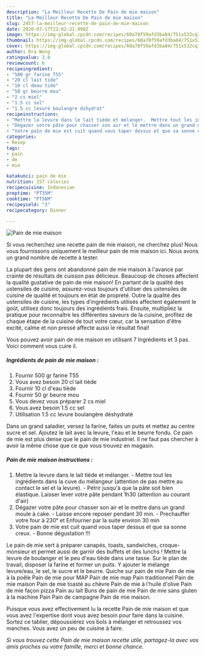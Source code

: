 ```yaml
---
description: "La Meilleur Recette De Pain de mie maison"
title: "La Meilleur Recette De Pain de mie maison"
slug: 2457-la-meilleur-recette-de-pain-de-mie-maison
date: 2020-07-17T22:02:31.998Z
image: https://img-global.cpcdn.com/recipes/60a70f59afd3ba84/751x532cq70/pain-de-mie-maison-photo-principale-de-la-recette.jpg
thumbnail: https://img-global.cpcdn.com/recipes/60a70f59afd3ba84/751x532cq70/pain-de-mie-maison-photo-principale-de-la-recette.jpg
cover: https://img-global.cpcdn.com/recipes/60a70f59afd3ba84/751x532cq70/pain-de-mie-maison-photo-principale-de-la-recette.jpg
author: Ora Wong
ratingvalue: 3.8
reviewcount: 6
recipeingredient:
- "500 gr farine T55"
- "20 cl lait tide"
- "10 cl deau tide"
- "50 gr beurre mou"
- "2 cs miel"
- "1.5 cc sel"
- "1.5 cc levure boulangre dshydrat"
recipeinstructions:
- "Mettre la levure dans le lait tiède et mélanger.  Mettre tout les ingrédients dans la cuve du mélangeur (attention de pas mettre au contact le sel et la levure). Pétrir jusqu&#39;à que la pâte soit bien élastique. Laisser lever votre pâte pendant 1h30 (attention au courant d&#39;air)"
- "Dégazer votre pâte pour chasser son air et le mettre dans un grand moule à cake. Laisse encore reposer pendant 30 min. Prechauffer votre four à 230° et Enfourner par la suite environ 30 min"
- "Votre pain de mie est cuit quand vous taper dessus et que sa sonne creux. Bonne dégustation !!!"
categories:
- Resep
tags:
- pain
- de
- mie

katakunci: pain de mie 
nutrition: 157 calories
recipecuisine: Indonesian
preptime: "PT35M"
cooktime: "PT56M"
recipeyield: "3"
recipecategory: Dinner

---
```



![Pain de mie maison](https://img-global.cpcdn.com/recipes/60a70f59afd3ba84/751x532cq70/pain-de-mie-maison-photo-principale-de-la-recette.jpg)

Si vous recherchez une recette pain de mie maison, ne cherchez plus! Nous vous fournissons uniquement le meilleur pain de mie maison ici. Nous avons un grand nombre de recette à tester.

La plupart des gens ont abandonné pain de mie maison à l'avance par crainte de résultats de cuisson pas délicieux. Beaucoup de choses affectent la qualité gustative de pain de mie maison! En partant de la qualité des ustensiles de cuisine, assurez-vous toujours d'utiliser des ustensiles de cuisine de qualité et toujours en état de propreté. Outre la qualité des ustensiles de cuisine, les types d'ingrédients utilisés affectent également le goût, utilisez donc toujours des ingrédients frais. Ensuite, multipliez la pratique pour reconnaître les différentes saveurs de la cuisine, profitez de chaque étape de la cuisine de tout votre cœur, car la sensation d'être excité, calme et non pressé affecte aussi le résultat final!

<!--inarticleads1-->

Vous pouvez avoir pain de mie maison en utilisant 7 Ingrédients et 3 pas. Voici comment vous cuire il.

##### Ingrédients de pain de mie maison :

1. Fournir 500 gr farine T55
1. Vous avez besoin 20 cl lait tiède
1. Fournir 10 cl d&#39;eau tiède
1. Fournir 50 gr beurre mou
1. Vous devez vous préparer 2 cs miel
1. Vous avez besoin 1.5 cc sel
1. Utilisation 1.5 cc levure boulangère déshydraté


Dans un grand saladier, versez la farine, faites un puits et mettez au centre sucre et sel. Ajoutez le lait avec la levure, l&#39;eau et le beurre fondu. Ce pain de mie est plus dense que le pain de mie industriel. Il ne faut pas chercher à avoir la même chose que ce que vous trouvez en magasin. 

<!--inarticleads2-->

##### Pain de mie maison instructions :

1. Mettre la levure dans le lait tiède et mélanger.  - Mettre tout les ingrédients dans la cuve du mélangeur (attention de pas mettre au contact le sel et la levure). - Pétrir jusqu&#39;à que la pâte soit bien élastique. Laisser lever votre pâte pendant 1h30 (attention au courant d&#39;air)
1. Dégazer votre pâte pour chasser son air et le mettre dans un grand moule à cake. - Laisse encore reposer pendant 30 min. - Prechauffer votre four à 230° et Enfourner par la suite environ 30 min
1. Votre pain de mie est cuit quand vous taper dessus et que sa sonne creux. - Bonne dégustation !!!


Le pain de mie sert à préparer canapés, toasts, sandwiches, croque-monsieur et permet aussi de garnir des buffets et des lunchs ! Mettre la levure de boulanger et le peu d&#39;eau tiède dans une tasse. Sur le plan de travail, disposer la farine et former un puits. Y ajouter le mélange levure/eau, le sel, le sucre et le beurre. Quiche sur pain de mie Pain de mie à la poêle Pain de mie pour MAP Pain de mie map Pain traditionnel Pain de mie maison Pain de mie toasté au chèvre Pain de mie à l&#39;huile d&#39;olive Pain de mie façon pizza Pain au lait Buns de pain de mie Pain de mie sans gluten à la machine Pain Pain de campagne Pain de mie maison. 

<!--inarticleads1-->

<p>
Puisque vous avez effectivement lu la recette Pain de mie maison et que vous avez l'expertise dont vous avez besoin pour faire dans la cuisine. Sortez ce tablier, dépoussiérez vos bols à mélanger et retroussez vos manches. Vous avez un peu de cuisine à faire.
</p>

<p>
<i>Si vous trouvez cette Pain de mie maison recette utile, partagez-la avec vos amis proches ou votre famille, merci et bonne chance.</i>
</p>
